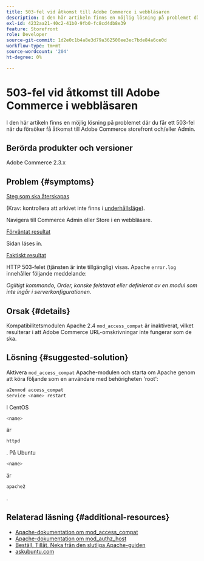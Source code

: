 ```yaml
---
title: 503-fel vid åtkomst till Adobe Commerce i webbläsaren
description: I den här artikeln finns en möjlig lösning på problemet där du får ett 503-fel när du försöker få åtkomst till Adobe Commerce storefront och/eller Admin.
exl-id: 4232aa21-40c2-41b0-9fb0-fc8cd4db8e39
feature: Storefront
role: Developer
source-git-commit: 1d2e0c1b4a8e3d79a362500ee3ec7bde84a6ce0d
workflow-type: tm+mt
source-wordcount: '204'
ht-degree: 0%

---
```


# 503-fel vid åtkomst till Adobe Commerce i webbläsaren

I den här artikeln finns en möjlig lösning på problemet där du får ett 503-fel när du försöker få åtkomst till Adobe Commerce storefront och/eller Admin.

## Berörda produkter och versioner

Adobe Commerce 2.3.x

## Problem {#symptoms}

<u>Steg som ska återskapas</u>

(Krav: kontrollera att arkivet inte finns i [underhållsläge](https://devdocs.magento.com/guides/v2.3/config-guide/cli/config-cli-subcommands-mode.html#config-mode-show)).

Navigera till Commerce Admin eller Store i en webbläsare.

<u>Förväntat resultat</u>

Sidan läses in.

<u>Faktiskt resultat</u>

HTTP 503-felet (tjänsten är inte tillgänglig) visas. Apache `error.log` innehåller följande meddelande:

*Ogiltigt kommando, Order, kanske felstavat eller definierat av en modul som inte ingår i serverkonfigurationen.*

## Orsak {#details}

Kompatibilitetsmodulen Apache 2.4 `mod_access_compat` är inaktiverat, vilket resulterar i att Adobe Commerce URL-omskrivningar inte fungerar som de ska.

## Lösning {#suggested-solution}

Aktivera `mod_access_compat` Apache-modulen och starta om Apache genom att köra följande som en användare med behörigheten &#39;root&#39;:

```bash
a2enmod access_compat
service <name> restart
```

I CentOS

```bash
<name>
```

är

```bash
httpd
```

. På Ubuntu

```bash
<name>
```

är

```bash
apache2
```

.

## Relaterad läsning {#additional-resources}

* [Apache-dokumentation om mod\_access\_compat](https://httpd.apache.org/docs/current/mod/mod_access_compat.html)
* [Apache-dokumentation om mod\_authz\_host](https://httpd.apache.org/docs/current/mod/mod_authz_host.html)
* [Beställ, Tillåt, Neka från den slutliga Apache-guiden](https://docstore.mik.ua/orelly/linux/apache/ch05_06.htm)
* [askubuntu.com](https://askubuntu.com/questions/335228/changes-in-apache-config-between-12-04-2-and-12-04-3-lts)
